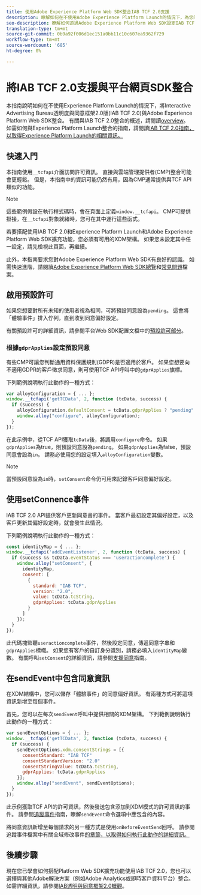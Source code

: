 ```yaml
---
title: 使用Adobe Experience Platform Web SDK整合IAB TCF 2.0支援
description: 瞭解如何在不使用Adobe Experience Platform Launch的情況下，為您的網站設定IAB TCF 2.0支援。
seo-description: 瞭解如何透過Adobe Experience Platform Web SDK設定IAB TCF 2.0同意
translation-type: tm+mt
source-git-commit: 0b9a92f006d1ec151a0bb11c10c607ea9362f729
workflow-type: tm+mt
source-wordcount: '685'
ht-degree: 0%

---
```



# 將IAB TCF 2.0支援與平台網頁SDK整合

本指南說明如何在不使用Experience Platform Launch的情況下，將Interactive Advertising Bureau透明度與同意框架2.0版(IAB TCF 2.0)與Adobe Experience Platform Web SDK整合。 有關與IAB TCF 2.0整合的概述，請閱讀[overview](./overview.md)。 如需如何與Experience Platform Launch整合的指南，請閱讀[IAB TCF 2.0指南，以取得Experience Platform Launch的相關資訊。](./with-launch.md)

## 快速入門

本指南使用`__tcfapi`介面訪問許可資訊。 直接與雲端管理提供者(CMP)整合可能會更輕鬆。 但是，本指南中的資訊可能仍然有用，因為CMP通常提供與TCF API類似的功能。

>[!NOTE]
>
>這些範例假設在執行程式碼時，會在頁面上定義`window.__tcfapi`。 CMP可提供掛接，在`__tcfapi`對象就緒時，您可在其中運行這些函式。

若要搭配使用IAB TCF 2.0和Experience Platform Launch和Adobe Experience Platform Web SDK擴充功能，您必須有可用的XDM架構。 如果您未設定其中任一設定，請先檢視此頁面，再繼續。

此外，本指南要求您對Adobe Experience Platform Web SDK有良好的認識。 如需快速進階，請閱讀[Adobe Experience Platform Web SDK總覽](../../home.md)和[常見問題](../../web-sdk-faq.md)檔案。

## 啟用預設許可

如果您想要對所有未知的使用者視為相同，可將預設同意設為`pending`。 這會將「體驗事件」排入佇列，直到收到同意偏好設定。

有關預設許可的詳細資訊，請參閱平台Web SDK配置文檔中的[預設許可部分](../../fundamentals/configuring-the-sdk.md#default-consent)。

### 根據`gdprApplies`設定預設同意

有些CMP可讓您判斷通用資料保護規則(GDPR)是否適用於客戶。 如果您想要向不適用GDPR的客戶徵求同意，則可使用TCF API呼叫中的`gdprApplies`旗標。

下列範例說明執行此動作的一種方式：

```javascript
var alloyConfiguration = { ... };
window.__tcfapi('getTCData', 2, function (tcData, success) {
  if (success) {
    alloyConfiguration.defaultConsent = tcData.gdprApplies ? "pending" : "in";
    window.alloy("configure", alloyConfiguration);
  }
});
```

在此示例中，從TCF API獲取`tcData`後，將調用`configure`命令。 如果`gdprApplies`為true，則預設同意設為`pending`。 如果`gdprApplies`為false，預設同意會設為`in`。 請務必使用您的設定填入`alloyConfiguration`變數。

>[!NOTE]
>
>當預設同意設為`in`時，`setConsent`命令仍可用來記錄客戶同意偏好設定。

## 使用setConnence事件

IAB TCF 2.0 API提供客戶更新同意書的事件。 當客戶最初設定其偏好設定，以及客戶更新其偏好設定時，就會發生此情況。

下列範例說明執行此動作的一種方式：

```javascript
const identityMap = { ... };
window.__tcfapi('addEventListener', 2, function (tcData, success) {
  if (success && tcData.eventStatus === 'useractioncomplete') {
    window.alloy("setConsent", {
      identityMap,
      consent: [
        {
          standard: "IAB TCF",
          version: "2.0",
          value: tcData.tcString,
          gdprApplies: tcData.gdprApplies
        }
      ]
    });
  }
});
```

此代碼塊監聽`useractioncomplete`事件，然後設定同意，傳遞同意字串和`gdprApplies`標幟。 如果您有客戶的自訂身分識別，請務必填入`identityMap`變數。 有關呼叫`setConsent`的詳細資訊，請參閱[支援同意](../../consent/supporting-consent.md)指南。

## 在sendEvent中包含同意資訊

在XDM結構中，您可以儲存「體驗事件」的同意偏好資訊。 有兩種方式可將這項資訊新增至每個事件。

首先，您可以在每次`sendEvent`呼叫中提供相關的XDM架構。 下列範例說明執行此動作的一種方式：

```javascript
var sendEventOptions = { ... };
window.__tcfapi('getTCData', 2, function (tcData, success) {
  if (success) {
    sendEventOptions.xdm.consentStrings = [{
      consentStandard: "IAB TCF"
      consentStandardVersion: "2.0"
      consentStringValue: tcData.tcString,
      gdprApplies: tcData.gdprApplies
    }];
    window.alloy("sendEvent", sendEventOptions);
  }
});
```

此示例獲取TCF API的許可資訊，然後發送包含添加到XDM模式的許可資訊的事件。 請參閱[追蹤事件](../../fundamentals/tracking-events.md)指南，瞭解`sendEvent`命令選項中應包含的內容。

將同意資訊新增至每個請求的另一種方式是使用`onBeforeEventSend`回呼。 請參閱追蹤事件檔案中有關全域修改事件[的章節，以取得如何執行此動作的詳細資訊。](../../fundamentals/tracking-events.md#modifying-events-globally)

## 後續步驟

現在您已學會如何搭配Platform Web SDK擴充功能使用IAB TCF 2.0，您也可以選擇與其他Adobe解決方案（例如Adobe Analytics或即時客戶資料平台）整合。 如需詳細資訊，請參閱[IAB透明與同意框架2.0概觀](./overview.md)。
